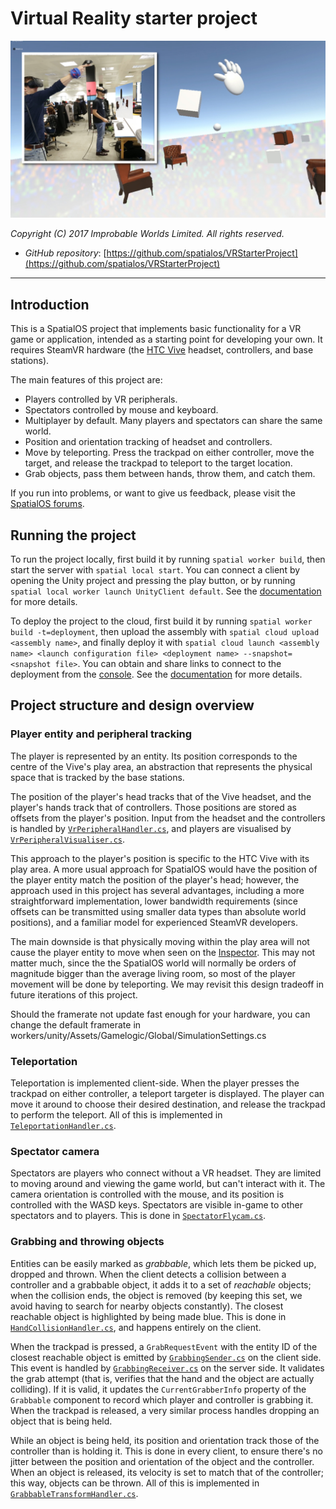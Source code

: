# Virtual Reality starter project

![Virtual Reality starter project](vrstarterproject.jpg)

*Copyright (C) 2017 Improbable Worlds Limited. All rights reserved.*

- *GitHub repository*: [https://github.com/spatialos/VRStarterProject](https://github.com/spatialos/VRStarterProject)

---

## Introduction

This is a SpatialOS project that implements basic functionality for a VR game or application, intended as a starting point for developing your own. It requires SteamVR hardware (the [HTC Vive](https://www.htcvive.com/) headset, controllers, and base stations).

The main features of this project are:

* Players controlled by VR peripherals.
* Spectators controlled by mouse and keyboard.
* Multiplayer by default. Many players and spectators can share the same world.
* Position and orientation tracking of headset and controllers.
* Move by teleporting. Press the trackpad on either controller, move the target, and release the trackpad to teleport to the target location.
* Grab objects, pass them between hands, throw them, and catch them.

If you run into problems, or want to give us feedback, please visit the [SpatialOS forums](https://forums.improbable.io/).

## Running the project

To run the project locally, first build it by running `spatial worker build`, then start the server with `spatial local start`. You can connect a client by opening the Unity project and pressing the play button, or by running `spatial local worker launch UnityClient default`. See the [documentation](https://spatialos.improbable.io/docs/reference/latest/developing/local/run) for more details.

To deploy the project to the cloud, first build it by running `spatial worker build -t=deployment`, then upload the assembly with `spatial cloud upload <assembly name>`, and finally deploy it with `spatial cloud launch <assembly name> <launch configuration file> <deployment name> --snapshot=<snapshot file>`. You can obtain and share links to connect to the deployment from the [console](http://console.improbable.io/projects). See the [documentation](https://spatialos.improbable.io/docs/reference/latest/developing/deploy-an-application) for more details.


## Project structure and design overview

### Player entity and peripheral tracking

The player is represented by an entity. Its position corresponds to the centre of the Vive's play area, an abstraction that represents the physical space that is tracked by the base stations.

The position of the player's head tracks that of the Vive headset, and the player's hands track that of controllers. Those positions are stored as offsets from the player's position. Input from the headset and the controllers is handled by [`VrPeripheralHandler.cs`](workers/unity/Assets/Gamelogic/Player/VRPeripheralHandler.cs), and players are visualised by [`VrPeripheralVisualiser.cs`](workers/unity/Assets/Gamelogic/Player/VRPeripheralVisualiser.cs).

This approach to the player's position is specific to the HTC Vive with its play area. A more usual approach for SpatialOS would have the position of the player entity match the position of the player's head; however, the approach used in this project has several advantages, including a more straightforward implementation, lower bandwidth requirements (since offsets can be transmitted using smaller data types than absolute world positions), and a familiar model for experienced SteamVR developers.

The main downside is that physically moving within the play area will not cause the player entity to move when seen on the [Inspector](https://spatialos.improbable.io/docs/reference/latest/tools/inspector). This may not matter much, since the the SpatialOS world will normally be orders of magnitude bigger than the average living room, so most of the player movement will be done by teleporting. We may revisit this design tradeoff in future iterations of this project.

Should the framerate not update fast enough for your hardware, you can change the default framerate in workers/unity/Assets/Gamelogic/Global/SimulationSettings.cs

### Teleportation

Teleportation is implemented client-side. When the player presses the trackpad on either controller, a teleport targeter is displayed. The player can move it around to choose their desired destination, and release the trackpad to perform the teleport. All of this is implemented in [`TeleportationHandler.cs`](workers/unity/Assets/Gamelogic/Player/TeleportationHandler.cs).

### Spectator camera

Spectators are players who connect without a VR headset. They are limited to moving around and viewing the game world, but can't interact with it. The camera orientation is controlled with the mouse, and its position is controlled with the WASD keys. Spectators are visible in-game to other spectators and to players. This is done in [`SpectatorFlycam.cs`](workers/unity/Assets/Gamelogic/Player/SpectatorFlycam.cs).

### Grabbing and throwing objects

Entities can be easily marked as _grabbable_, which lets them be picked up, dropped and thrown. When the client detects a collision between a controller and a grabbable object, it adds it to a set of _reachable_ objects; when the collision ends, the object is removed (by keeping this set, we avoid having to search for nearby objects constantly). The closest reachable object is highlighted by being made blue. This is done in [`HandCollisionHandler.cs`](/workers/unity/Assets/Gamelogic/Player/HandCollisionHandler.cs), and happens entirely on the client.

When the trackpad is pressed, a `GrabRequestEvent` with the entity ID of the closest reachable object is emitted by [`GrabbingSender.cs`](workers/unity/Assets/Gamelogic/Grabbing/GrabbingSender.cs) on the client side. This event is handled by [`GrabbingReceiver.cs`](workers/unity/Assets/Gamelogic/Grabbing/GrabbingReceiver.cs) on the server side. It validates the grab attempt (that is, verifies that the hand and the object are actually colliding). If it is valid, it updates the `CurrentGrabberInfo` property of the `Grabbable` component to record which player and controller is grabbing it. When the trackpad is released, a very similar process handles dropping an object that is being held.

While an object is being held, its position and orientation track those of the controller than is holding it. This is done in every client, to ensure there's no jitter between the position and orientation of the object and the controller. When an object is released, its velocity is set to match that of the controller; this way, objects can be thrown. All of this is implemented in [`GrabbableTransformHandler.cs`](workers/unity/Assets/Gamelogic/Grabbing/GrabbableTransformHandler.cs).
